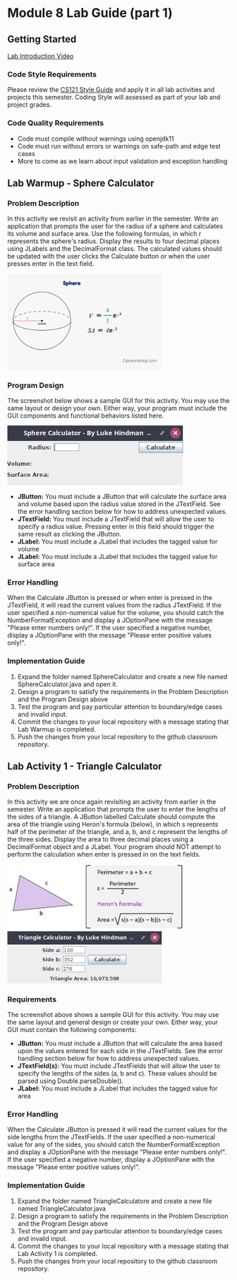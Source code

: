 # Module 8 Lab Guide (part 1)
## Getting Started
[Lab Introduction Video](https://youtu.be/4qre8IRmaUw)

### Code Style Requirements
Please review the [CS121 Style Guide](https://docs.google.com/document/d/1LWbGQBKkApnNAzzgwOSvRM03DmhYWx5yEfecT2WXfjI/edit?usp=sharing) and apply it in all lab activities and projects this semester. Coding Style will assessed as part of your lab and project grades. 

### Code Quality Requirements
- Code must compile without warnings using openjdk11
- Code must run without errors or warnings on safe-path and edge test cases
- More to come as we learn about input validation and exception handling  

## Lab Warmup - Sphere Calculator
### Problem Description
In this activity we revisit an activity from earlier in the semester.  Write an application that prompts the user for the radius of a sphere and calculates its volume and surface area.  Use the following formulas, in which r represents the sphere's radius.  Display the results to four decimal places using JLabels and the DecimalFormat class. The calculated values should be updated with the user clicks the Calculate button or when the user presses enter in the text field.

<img src="images/volume-and-surface-area-formula.png" alt="Sphere Formulas" width="350">

### Program Design

The screenshot below shows a sample GUI for this activity.  You may use the same layout or design your own.  Either way, your program must include the GUI components and functional behaviors listed here.

<img src="images/sphere-calculator-screenshot.png" alt="Sphere Calculator Screenshot" width="398">

+ **JButton:** You must include a JButton that will calculate the surface area and volume based upon the radius value stored in the JTextField. See the error handling section below for how to address unexpected values.
+ **JTextField:** You must include a JTextField that will allow the user to specify a radius value. Pressing enter in this field should trigger the same result as clicking the JButton.
+ **JLabel:** You must include a JLabel that includes the tagged value for volume
+ **JLabel:** You must include a JLabel that includes the tagged value for surface area

### Error Handling
When the Calculate JButton is pressed or when enter is pressed in the JTextField, it will read the current values from the radius JTextField.  If the user specified a non-numerical value for the volume, you should catch the NumberFormatException and display a JOptionPane with the message "Please enter numbers only!".  If the user specified a negative number, display a JOptionPane with the message "Please enter positive values only!".

### Implementation Guide
1. Expand the folder named  SphereCalculator and create a new file named SphereCalculator.java and open it.
2. Design a program to satisfy the requirements in the Problem Description and the Program Design above
3. Test the program and pay particular attention to boundary/edge cases and invalid input.
4. Commit the changes to your local repository with a message stating that Lab Warmup is completed.
5. Push the changes from your local repository to the github classroom repository.

## Lab Activity 1 - Triangle Calculator
### Problem Description
In this activity we are once again revisiting an activity from earlier in the semester.  Write an application that prompts the user to enter the lengths of the sides of a triangle. A JButton labelled Calculate should compute the area of the triangle using Heron's formula (below), in which s represents half of the perimeter of the triangle, and a, b, and c represent the lengths of the three sides. Display the area to three decimal places using a DecimalFormat object and a JLabel. Your program should NOT attempt to perform the calculation when enter is pressed in on the text fields.

<img src="images/heron-formula.png" alt="Heron's Formula" width="400">

<img src="images/triangle-calculator-screenshot.png" alt="Triangle Calculator Screenshot" width="350">

### Requirements
The screenshot above shows a sample GUI for this activity.  You may use the same layout and general design or create your own.  Either way, your GUI must contain the following components:

+ **JButton:** You must include a JButton that will calculate the area based upon the values entered for each side in the JTextFields. See the error handling section below for how to address unexpected values.
+ **JTextField(s):** You must include JTextFields that will allow the user to specify the lengths of the sides (a, b and c). These values should be parsed using Double.parseDouble().
+ **JLabel:** You must include a JLabel that includes the tagged value for area

### Error Handling
When the Calculate JButton is pressed it will read the current values for the side lengths from the JTextFields.  If the user specified a non-numerical value for any of the sides, you should catch the NumberFormatException and display a JOptionPane with the message "Please enter numbers only!".  If the user specified a negative number, display a JOptionPane with the message "Please enter positive values only!".

### Implementation Guide
1. Expand the folder named TriangleCalculatore and create a new file named TriangleCalculator.java
2. Design a program to satisfy the requirements in the Problem Description and the Program Design above
3. Test the program and pay particular attention to boundary/edge cases and invalid input.
4. Commit the changes to your local repository with a message stating that Lab Activity 1 is completed.
5. Push the changes from your local repository to the github classroom repository.
